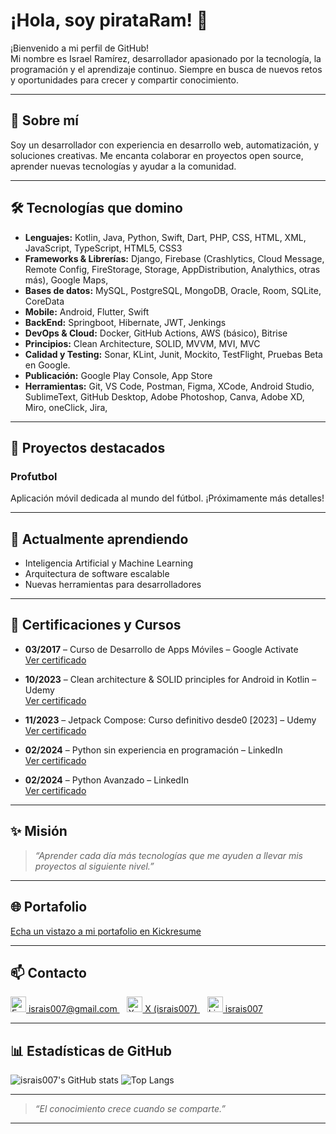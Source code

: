 # ¡Hola, soy pirataRam! 👋

¡Bienvenido a mi perfil de GitHub!  
Mi nombre es Israel Ramírez, desarrollador apasionado por la tecnología, la programación y el aprendizaje continuo. Siempre en busca de nuevos retos y oportunidades para crecer y compartir conocimiento.

---

## 🧩 Sobre mí
Soy un desarrollador con experiencia en desarrollo web, automatización, y soluciones creativas. Me encanta colaborar en proyectos open source, aprender nuevas tecnologías y ayudar a la comunidad.

---

## 🛠️ Tecnologías que domino

- **Lenguajes:** Kotlin, Java, Python, Swift, Dart, PHP, CSS, HTML, XML, JavaScript, TypeScript, HTML5, CSS3
- **Frameworks & Librerías:** Django, Firebase (Crashlytics, Cloud Message, Remote Config, FireStorage, Storage, AppDistribution, Analythics, otras más), Google Maps, 
- **Bases de datos:** MySQL, PostgreSQL, MongoDB, Oracle, Room, SQLite, CoreData
- **Mobile:** Android, Flutter, Swift
- **BackEnd:** Springboot, Hibernate, JWT, Jenkings
- **DevOps & Cloud:** Docker, GitHub Actions, AWS (básico), Bitrise
- **Principios:** Clean Architecture, SOLID, MVVM, MVI, MVC
- **Calidad y Testing:** Sonar, KLint, Junit, Mockito, TestFlight, Pruebas Beta en Google.
- **Publicación:** Google Play Console, App Store
- **Herramientas:** Git, VS Code, Postman, Figma, XCode, Android Studio, SublimeText, GitHub Desktop, Adobe Photoshop, Canva, Adobe XD, Miro, oneClick, Jira, 

---

## 🚀 Proyectos destacados

### Profutbol
Aplicación móvil dedicada al mundo del fútbol. ¡Próximamente más detalles!

---

## 🌱 Actualmente aprendiendo

- Inteligencia Artificial y Machine Learning
- Arquitectura de software escalable
- Nuevas herramientas para desarrolladores

---

## 📜 Certificaciones y Cursos

- **03/2017** – Curso de Desarrollo de Apps Móviles – Google Activate  
  [Ver certificado](https://dl.dropboxusercontent.com/u/74309216/certificacion%20google%20apps.pdf)

- **10/2023** – Clean architecture & SOLID principles for Android in Kotlin – Udemy  
  [Ver certificado](https://drive.google.com/file/d/1IwlqjRqL-JAuESr8ViTebDyW_eXwDmYK/view?usp=share_link)

- **11/2023** – Jetpack Compose: Curso definitivo desde0 [2023] – Udemy  
  [Ver certificado](https://ude.my/UC-8ef6t6bb-db86-4ca5-98dO-6568f4a7g131)

- **02/2024** – Python sin experiencia en programación – LinkedIn  
  [Ver certificado](https://www.linkedin.com/learning/certificates/a9925d478c8cbe363be8abc2d6be6ef8901ff052d9e88ae50e89dc1bdce7c2bf)

- **02/2024** – Python Avanzado – LinkedIn  
  [Ver certificado](https://www.linkedin.com/learning/certificates/caa1a05a0224dba581ec1770a4f842dfeb3f1147a3a07f9af0564d3d3fb8f0b4)

---

## ✨ Misión

> *“Aprender cada día más tecnologías que me ayuden a llevar mis proyectos al siguiente nivel.”*

---

## 🌐 Portafolio

[Echa un vistazo a mi portafolio en Kickresume](https://www.kickresume.com/cv/israis007/)

---

## 📫 Contacto

<p align="left">
  <a href="mailto:israis007@gmail.com" target="_blank">
    <img src="https://img.icons8.com/color/48/000000/gmail.png" alt="Email" width="25" /> israis007@gmail.com
  </a>
  &nbsp;&nbsp;
  <a href="https://x.com/israis007" target="_blank">
    <img src="https://img.icons8.com/color/48/000000/twitterx--v2.png" alt="X" width="25" /> X (israis007)
  </a>
  &nbsp;&nbsp;
  <a href="https://www.linkedin.com/in/israis007" target="_blank">
    <img src="https://img.icons8.com/color/48/000000/linkedin.png" alt="LinkedIn" width="25" /> israis007
  </a>
</p>

---

## 📊 Estadísticas de GitHub

![israis007's GitHub stats](https://github-readme-stats.vercel.app/api?username=israis007&show_icons=true&theme=radical)
![Top Langs](https://github-readme-stats.vercel.app/api/top-langs/?username=israis007&layout=compact&theme=radical)

---

> _“El conocimiento crece cuando se comparte.”_

---
